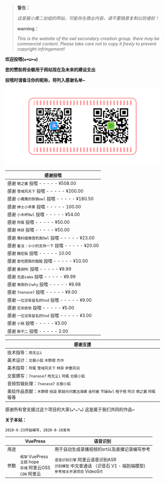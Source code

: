 

>   **警告：**
>
>   *这是猫小鹰二创组的网站，可能存在商业内容，请不要随意复制以防侵权！*
>
>   **warning：**
>
>   *This is the website of the owl secondary creation group. there may be commercial content. Please take care not to copy it freely to prevent copyright infringement!*

**欢迎投喂(๑•ω•๑)**

**您的赞助将全额用于网站现在及未来的建设支出**

**投喂时请备注你的昵称，将列入感谢名单~**

[![img](./imgs/pay1-3.png)](https://beijixiaohu.oss-cn-beijing.aliyuncs.com/picture/pay1-3.png)

| 感谢投喂                                          |
| ------------------------------------------------- |
| 感谢 `萌之翼` 投喂 - - - - - ¥508.00              |
| 感谢 `雪域风天下` 投喂 - - - - - ¥200.00          |
| 感谢 `小鹰鹰的铁锅owl` 投喂 - - - - - ¥180.50     |
| 感谢 `绅士小苹果` 投喂 - - - - - 100.00           |
| 感谢 `小木杯Owl` 投喂 - - - - - ¥54.00            |
| 感谢 `阿辄` 投喂 - - - - - ¥50.00                 |
| 感谢 `林菲` 投喂 - - - - - ¥50.00                 |
| 感谢 `鹰料蜡像馆机南Owl` 投喂 - - - - - ¥23.00    |
| 感谢 `备注：小小的支持一下` 投喂 - - - - - ¥20.00 |
| 感谢 `魏宏振` 投喂 - - - - - 10.00                |
| 感谢 `爱吃肥肠的醋醋` 投喂 - - - - - ¥10.00       |
| 感谢 `墨辰MC` 投喂 - - - - - ¥9.99                |
| 感谢 `无底sama` 投喂 - - - - - ¥9.99              |
| 感谢 `嗷夜的小why` 投喂 - - - - - ¥9.98           |
| 感谢 `7nanase7` 投喂 - - - - - ¥9.00              |
| 感谢 `一位没有留名的hxd` 投喂 - - - - - ¥9.00     |
| 感谢 `恋岚依依` 投喂 - - - - - ¥5.00              |
| 感谢 `一位没有留名的hxd` 投喂 - - - - - ¥3.00     |
| 感谢 `小桃` 投喂 - - - - - ¥3.00                  |
| 感谢 `酥不二` 投喂 - - - - - 2.00                 |

| 感谢支援                                                     |
| ------------------------------------------------------------ |
| 技术指导：`雨无尘i`                                          |
| 美术设计：`北极小狐` `木野顺` `杰作`                         |
| 美术指导：`阿辄` `雪域风天下` `林菲` `伊墨风羽`              |
| 文案撰写：`7nanase7` `雨无尘i` `阿辄` `北极小狐`             |
| 音频剪辑处理：`7nanase7` `北极小狐`                          |
| 美绘作品贡献：`木野顺` `纸袋` `那就问问魔法海螺` `金时酱` `节操Owl` `橙子橙` `阿贞` `萌之翼` `阿辄` 等等 |

感谢所有曾支援过这个项目的大家(⁎˃ᴗ˂⁎) 这是属于我们共同的作品~

**关于本站：**

```
2020-6-23开始编写，2020-8-10发布
```

|      | VuePress                                                     | 语音识别                                                     |
| ---- | ------------------------------------------------------------ | ------------------------------------------------------------ |
| 用途 |                                                              | 用于自动生成录播视频的srt以及直播记录编写参考                |
| 参数 | `框架` VuePress <br>`主题`  hope<br>`存储` 阿里云OSS <br>`CDN` 阿里云 | `语音识别引擎` 阿里云语音识别ASR<br>`识别模型` 中文普通话 （识音石 V1 - 端到端模型) <br>`参考相关开源项目` VideoSrt |




